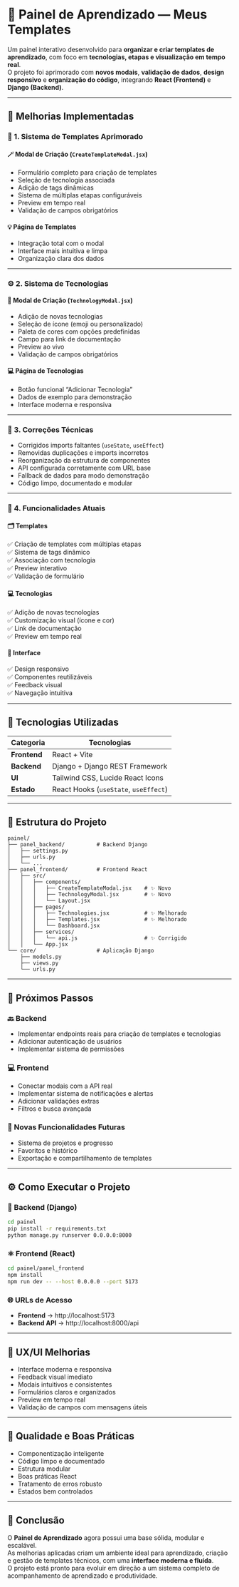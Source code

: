 # 🧩 Painel de Aprendizado — Meus Templates

Um painel interativo desenvolvido para **organizar e criar templates de aprendizado**, com foco em **tecnologias, etapas e visualização em tempo real**.  
O projeto foi aprimorado com **novos modais**, **validação de dados**, **design responsivo** e **organização do código**, integrando **React (Frontend)** e **Django (Backend)**.

---

## 🚀 Melhorias Implementadas

### 🧠 1. Sistema de Templates Aprimorado

#### 🪄 Modal de Criação (`CreateTemplateModal.jsx`)

- Formulário completo para criação de templates
- Seleção de tecnologia associada
- Adição de tags dinâmicas
- Sistema de múltiplas etapas configuráveis
- Preview em tempo real
- Validação de campos obrigatórios

#### 💡 Página de Templates

- Integração total com o modal
- Interface mais intuitiva e limpa
- Organização clara dos dados

---

### ⚙️ 2. Sistema de Tecnologias

#### 🎨 Modal de Criação (`TechnologyModal.jsx`)

- Adição de novas tecnologias
- Seleção de ícone (emoji ou personalizado)
- Paleta de cores com opções predefinidas
- Campo para link de documentação
- Preview ao vivo
- Validação de campos obrigatórios

#### 💻 Página de Tecnologias

- Botão funcional “Adicionar Tecnologia”
- Dados de exemplo para demonstração
- Interface moderna e responsiva

---

### 🔧 3. Correções Técnicas

- Corrigidos imports faltantes (`useState`, `useEffect`)
- Removidas duplicações e imports incorretos
- Reorganização da estrutura de componentes
- API configurada corretamente com URL base
- Fallback de dados para modo demonstração
- Código limpo, documentado e modular

---

### 🧩 4. Funcionalidades Atuais

#### 🗂️ Templates

✅ Criação de templates com múltiplas etapas  
✅ Sistema de tags dinâmico  
✅ Associação com tecnologia  
✅ Preview interativo  
✅ Validação de formulário

#### 💻 Tecnologias

✅ Adição de novas tecnologias  
✅ Customização visual (ícone e cor)  
✅ Link de documentação  
✅ Preview em tempo real

#### 🎨 Interface

✅ Design responsivo  
✅ Componentes reutilizáveis  
✅ Feedback visual  
✅ Navegação intuitiva

---

## 🧰 Tecnologias Utilizadas

| Categoria    | Tecnologias                           |
| ------------ | ------------------------------------- |
| **Frontend** | React + Vite                          |
| **Backend**  | Django + Django REST Framework        |
| **UI**       | Tailwind CSS, Lucide React Icons      |
| **Estado**   | React Hooks (`useState`, `useEffect`) |

---

## 📁 Estrutura do Projeto

```
painel/
├── panel_backend/          # Backend Django
│   ├── settings.py
│   ├── urls.py
│   └── ...
├── panel_frontend/         # Frontend React
│   ├── src/
│   │   ├── components/
│   │   │   ├── CreateTemplateModal.jsx    # ✨ Novo
│   │   │   ├── TechnologyModal.jsx        # ✨ Novo
│   │   │   └── Layout.jsx
│   │   ├── pages/
│   │   │   ├── Technologies.jsx           # ✨ Melhorado
│   │   │   ├── Templates.jsx              # ✨ Melhorado
│   │   │   └── Dashboard.jsx
│   │   ├── services/
│   │   │   └── api.js                     # ✨ Corrigido
│   │   └── App.jsx
└── core/                   # Aplicação Django
    ├── models.py
    ├── views.py
    └── urls.py
```

---

## 🧱 Próximos Passos

### 🔙 Backend

- Implementar endpoints reais para criação de templates e tecnologias
- Adicionar autenticação de usuários
- Implementar sistema de permissões

### 💻 Frontend

- Conectar modais com a API real
- Implementar sistema de notificações e alertas
- Adicionar validações extras
- Filtros e busca avançada

### 🚀 Novas Funcionalidades Futuras

- Sistema de projetos e progresso
- Favoritos e histórico
- Exportação e compartilhamento de templates

---

## ⚙️ Como Executar o Projeto

### 🐍 Backend (Django)

```bash
cd painel
pip install -r requirements.txt
python manage.py runserver 0.0.0.0:8000
```

### ⚛️ Frontend (React)

```bash
cd painel/panel_frontend
npm install
npm run dev -- --host 0.0.0.0 --port 5173
```

### 🌐 URLs de Acesso

- **Frontend** → http://localhost:5173
- **Backend API** → http://localhost:8000/api

---

## 🎨 UX/UI Melhorias

- Interface moderna e responsiva
- Feedback visual imediato
- Modais intuitivos e consistentes
- Formulários claros e organizados
- Preview em tempo real
- Validação de campos com mensagens úteis

---

## 🧠 Qualidade e Boas Práticas

- Componentização inteligente
- Código limpo e documentado
- Estrutura modular
- Boas práticas React
- Tratamento de erros robusto
- Estados bem controlados

---

## 🏁 Conclusão

O **Painel de Aprendizado** agora possui uma base sólida, modular e escalável.  
As melhorias aplicadas criam um ambiente ideal para aprendizado, criação e gestão de templates técnicos, com uma **interface moderna e fluída**.  
O projeto está pronto para evoluir em direção a um sistema completo de acompanhamento de aprendizado e produtividade.
